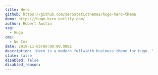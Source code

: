 ```yaml
---
title: Hero
github: https://github.com/zerostaticthemes/hugo-hero-theme
demo: https://hugo-hero.netlify.com/
author: Robert Austin
ssg:
  - Hugo
cms:
  - No Cms
date: 2019-11-05T00:00:00.000Z
description: 'Hero is a modern fullwidth business theme for Hugo. '
stale: false
disabled: false
disabled_reason: 
---
```

